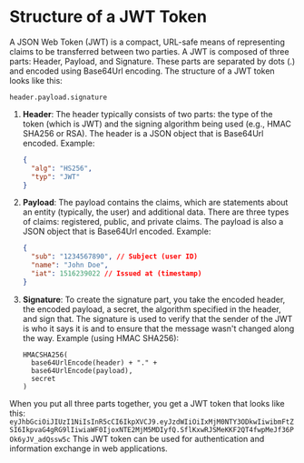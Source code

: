 # Structure of a JWT Token
A JSON Web Token (JWT) is a compact, URL-safe means of representing claims to be transferred between two parties. A JWT is composed of three parts: Header, Payload, and Signature. These parts are separated by dots (.) and encoded using Base64Url encoding.
The structure of a JWT token looks like this:

```
header.payload.signature
```
1. **Header**: The header typically consists of two parts: the type of the token (which is JWT) and the signing algorithm being used (e.g., HMAC SHA256 or RSA). The header is a JSON object that is Base64Url encoded.
   Example:
   ```json
   {
     "alg": "HS256",
     "typ": "JWT"
   }
   ```
2. **Payload**: The payload contains the claims, which are statements about an entity (typically, the user) and additional data. There are three types of claims: registered, public, and private claims. The payload is also a JSON object that is Base64Url encoded.
   Example:
   ```json
   {
     "sub": "1234567890", // Subject (user ID)
     "name": "John Doe",
     "iat": 1516239022 // Issued at (timestamp)
   }
   ```
3. **Signature**: To create the signature part, you take the encoded header, the encoded payload, a secret, the algorithm specified in the header, and sign that. The signature is used to verify that the sender of the JWT is who it says it is and to ensure that the message wasn't changed along the way.
   Example (using HMAC SHA256):
   ```
   HMACSHA256(
     base64UrlEncode(header) + "." +
     base64UrlEncode(payload),
     secret
   )
   ```
When you put all three parts together, you get a JWT token that looks like this:
```eyJhbGciOiJIUzI1NiIsInR5cCI6IkpXVCJ9.eyJzdWIiOiIxMjM0NTY3ODkwIiwibmFtZSI6IkpvaG4gRG9lIiwiaWF0IjoxNTE2MjM5MDIyfQ.SflKxwRJSMeKKF2QT4fwpMeJf36POk6yJV_adQssw5c```
This JWT token can be used for authentication and information exchange in web applications.
